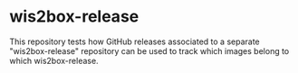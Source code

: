 # wis2box-release

This repository tests how GitHub releases associated to a separate "wis2box-release" repository can be used to track which images belong to which wis2box-release.

